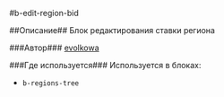 #b-edit-region-bid

##Описание##
Блок редактирования ставки региона

###Автор###
[evolkowa](https://staff.yandex-team.ru/evolkowa)

###Где используется###
Используется в блоках:

* `b-regions-tree`
